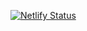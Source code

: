 [![Netlify Status](https://api.netlify.com/api/v1/badges/0b8ba3a1-4baa-435b-bf43-1fd9e565479e/deploy-status)](https://app.netlify.com/sites/brainblog/deploys)
